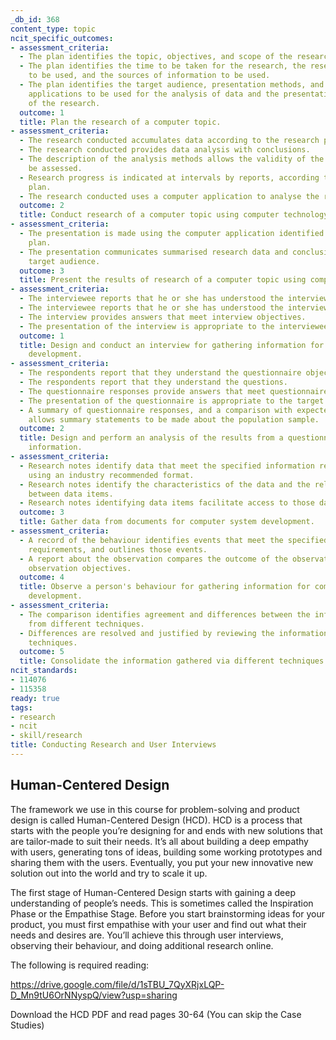 ```yaml
---
_db_id: 368
content_type: topic
ncit_specific_outcomes:
- assessment_criteria:
  - The plan identifies the topic, objectives, and scope of the research.
  - The plan identifies the time to be taken for the research, the research methods
    to be used, and the sources of information to be used.
  - The plan identifies the target audience, presentation methods, and the computer
    applications to be used for the analysis of data and the presentation of the results
    of the research.
  outcome: 1
  title: Plan the research of a computer topic.
- assessment_criteria:
  - The research conducted accumulates data according to the research plan.
  - The research conducted provides data analysis with conclusions.
  - The description of the analysis methods allows the validity of the analysis to
    be assessed.
  - Research progress is indicated at intervals by reports, according to the research
    plan.
  - The research conducted uses a computer application to analyse the research data.
  outcome: 2
  title: Conduct research of a computer topic using computer technology.
- assessment_criteria:
  - The presentation is made using the computer application identified in the research
    plan.
  - The presentation communicates summarised research data and conclusions to the
    target audience.
  outcome: 3
  title: Present the results of research of a computer topic using computer technology
- assessment_criteria:
  - The interviewee reports that he or she has understood the interview objectives.
  - The interviewee reports that he or she has understood the interview questions.
  - The interview provides answers that meet interview objectives.
  - The presentation of the interview is appropriate to the interviewee.
  outcome: 1
  title: Design and conduct an interview for gathering information for computer system
    development.
- assessment_criteria:
  - The respondents report that they understand the questionnaire objectives.
  - The respondents report that they understand the questions.
  - The questionnaire responses provide answers that meet questionnaire objectives.
  - The presentation of the questionnaire is appropriate to the target population.
  - A summary of questionnaire responses, and a comparison with expected responses,
    allows summary statements to be made about the population sample.
  outcome: 2
  title: Design and perform an analysis of the results from a questionnaire for gathering
    information.
- assessment_criteria:
  - Research notes identify data that meet the specified information requirements
    using an industry recommended format.
  - Research notes identify the characteristics of the data and the relationships
    between data items.
  - Research notes identifying data items facilitate access to those data items.
  outcome: 3
  title: Gather data from documents for computer system development.
- assessment_criteria:
  - A record of the behaviour identifies events that meet the specified information
    requirements, and outlines those events.
  - A report about the observation compares the outcome of the observation with the
    observation objectives.
  outcome: 4
  title: Observe a person's behaviour for gathering information for computer system
    development.
- assessment_criteria:
  - The comparison identifies agreement and differences between the information gathered
    from different techniques.
  - Differences are resolved and justified by reviewing the information gathering
    techniques.
  outcome: 5
  title: Consolidate the information gathered via different techniques.
ncit_standards:
- 114076
- 115358
ready: true
tags:
- research
- ncit
- skill/research
title: Conducting Research and User Interviews
---
```


## Human-Centered Design

The framework we use in this course for problem-solving and product design is called Human-Centered Design (HCD). HCD is a process that starts with the people you’re designing for and ends with new solutions that are tailor-made to suit their needs. It’s all about building a deep empathy with users, generating tons of ideas, building some working prototypes and sharing them with the users. Eventually, you put your new innovative new solution out into the world and try to scale it up.

The first stage of Human-Centered Design starts with gaining a deep understanding of people’s needs. This is sometimes called the Inspiration Phase or the Empathise Stage. Before you start brainstorming ideas for your product, you must first empathise with your user and find out what their needs and desires are. You’ll achieve this through user interviews, observing their behaviour, and doing additional research online.

The following is required reading:

https://drive.google.com/file/d/1sTBU_7QyXRjxLQP-D_Mn9tU6OrNNyspQ/view?usp=sharing

Download the HCD PDF and read pages 30-64 (You can skip the Case Studies)
